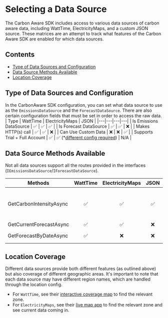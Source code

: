 # Selecting a Data Source

The Carbon Aware SDK includes access to various data sources of carbon aware
data, including WattTime, ElectricityMaps, and a custom JSON source. These
matrices are an attempt to track what features of the Carbon Aware SDK are
enabled for which data sources.

## Contents

- [Type of Data Sources and Configuration](#type-of-data-sources-and-configuration)
- [Data Source Methods Available](#data-source-methods-available)
- [Location Coverage](#location-coverage)

## Type of Data Sources and Configuration

In the CarbonAware SDK configuration, you can set what data source to use as the
`EmissionsDataSource` and the `ForecastDataSource`. There are also certain
configuration fields that must be set in order to access the raw data. | Type |
WattTime | ElectricityMaps | JSON |
|---|---|---|---| | Is Emissions
DataSource | &#9989; | &#9989; | &#9989; | | Is Forecast DataSource | &#9989; |
&#9989; | &#10060; | | Makes HTTP(s) call | &#9989; | &#9989; | &#10060; | | Can
Use Custom Data | &#10060; | &#10060; | &#9989; | | Supports Trial + Full
Account | &#9989; | &#9989;
(\*[different config required](./configuration.md#electricitymaps-configuration))
| N/A |

## Data Source Methods Available

Not all data sources support all the routes provided in the interfaces
(`IEmissionsDataSource`/`IForecastDataSource`).

| Methods | WattTime | ElectricityMaps | JSON | CLI Usage | Web Api Usage | SDK Usage |
| --- | :---: | :---: | :---: | :---: | :---: | :---: |
| GetCarbonIntensityAsync | &#9989; | &#9989; | &#9989; | `emissions` | `emissions/bylocation` or `emissions/bylocations` or `emissions/bylocations/best` or `emissions/average`&#8209;`carbon`&#8209;`intensity` or `emissions/average`&#8209;`carbon`&#8209;`intensity/batch` | `GetEmissionsDataAsync(...)` or `GetBestEmissionsDataAsync(...)` or `GetAverageCarbonIntensityDataAsync(...)` |
| GetCurrentForecastAsync | &#9989; | &#9989; | &#10060; | `emissions`&#8209;`forecasts` | `forecasts/current` | `GetCurrentForecastAsync(...)` |
| GetForecastByDateAsync | &#9989; | &#10060; | &#10060; | `emissions`&#8209;`forecasts`&#32;&#8209;&#8209;`requested`&#8209;`at` | `forecasts/batch` with `requestedAt` field | `GetForecastByDateAsync(...)` |

## Location Coverage

Different data sources provide both different features (as outlined above) but
also coverage of different geographic areas. It's important to note that each
data source may have different region names, which are handled through the
location config.

- For `WattTime`, see their
 [interactive coverage map](https://www.watttime.org/explorer) to find the
 relevant zone.
- For `ElectricityMaps`, see their
 [live map app](https://app.electricitymaps.com/map?utm_source=electricitymaps.com&utm_medium=website&utm_campaign=banner)
 to find the relevant zone and see current data coming in.
